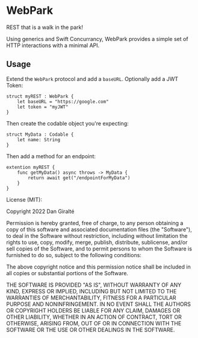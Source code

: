 # WebPark

REST that is a walk in the park!

Using generics and Swift Concurrancy, WebPark provides a simple set of HTTP interactions with a minimal API.

## Usage

Extend the `WebPark` protocol and add a `baseURL`. Optionally add a JWT Token:

```
struct myREST : WebPark {
    let baseURL = "https://google.com"
    let token = "myJWT"
}
```

Then create the codable object you're expecting:

```
struct MyData : Codable {
    let name: String
}
```

Then add a method for an endpoint:

```
extention myREST {
    func getMyData() async throws -> MyData {
        return await get("/endpointForMyData")
    }
}
```

License (MIT):

Copyright 2022 Dan Giralté

Permission is hereby granted, free of charge, to any person obtaining a copy of this software and associated documentation files (the "Software"), to deal in the Software without restriction, including without limitation the rights to use, copy, modify, merge, publish, distribute, sublicense, and/or sell copies of the Software, and to permit persons to whom the Software is furnished to do so, subject to the following conditions:

The above copyright notice and this permission notice shall be included in all copies or substantial portions of the Software.

THE SOFTWARE IS PROVIDED "AS IS", WITHOUT WARRANTY OF ANY KIND, EXPRESS OR IMPLIED, INCLUDING BUT NOT LIMITED TO THE WARRANTIES OF MERCHANTABILITY, FITNESS FOR A PARTICULAR PURPOSE AND NONINFRINGEMENT. IN NO EVENT SHALL THE AUTHORS OR COPYRIGHT HOLDERS BE LIABLE FOR ANY CLAIM, DAMAGES OR OTHER LIABILITY, WHETHER IN AN ACTION OF CONTRACT, TORT OR OTHERWISE, ARISING FROM, OUT OF OR IN CONNECTION WITH THE SOFTWARE OR THE USE OR OTHER DEALINGS IN THE SOFTWARE.



